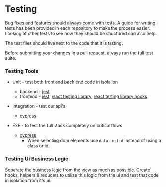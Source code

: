 # Testing

Bug fixes and features should always come with tests. A guide for writing tests has been provided in each repository to make the process easier. Looking at other tests to see how they should be structured can also help.

The test files should live next to the code that it is testing.

Before submitting your changes in a pull request, always run the full test suite.

### Testing Tools

- Unit - test both front and back end code in isolation

  - backend - [jest](https://jestjs.io/docs/getting-started)
  - frontend - [jest](https://jestjs.io/docs/getting-started), [react testing library](https://testing-library.com/docs/react-testing-library/intro/), [react testing library hooks](https://github.com/testing-library/react-hooks-testing-library#example)

- Integration - test our api's
  - [cypress](https://docs.cypress.io/guides/core-concepts/writing-and-organizing-tests)
- E2E - to test the full stack completely on critical flows
  - [cypress](https://docs.cypress.io/guides/core-concepts/writing-and-organizing-tests)
    - When selecting dom elements use `data-testid` instead of using a class or id.

### Testing Ui Business Logic

Separate the business logic from the view as much as possible. Create hooks, helpers & reducers to utilize this logic from the ui and test that code in isolation from it's ui.
